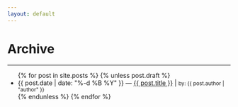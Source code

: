 ```yaml
---
layout: default
---
```


<h1>Archive</h1>

---

<div>
<ul>
{% for post in site.posts %}
    {% unless post.draft %}
    <li>{{ post.date | date: "%-d %B %Y" }} &mdash; <a href="{{ site.url }}{{ post.url }}">{{ post.title }}</a> | <small>by: {{ post.author | "author" }}</small></li>
    <!-- <div class="blog-header">
        <a href="{{ site.url }}{{ post.url }}">
            <img alt="lst" class="blog-header" src="{{ site.url }}assets/images/{{ post.image }}" width="100%"/>
        </a>
    </div>
    <div class="blog-body"><h1><a href="{{ site.url }}{{ post.url }}">{{ post.title }}</a></h1>
    {{ post.excerpt }}
    <p><a href="{{ site.url }}{{ post.url }}"><i>read more...</i></a></p>
    {% assign prefix = "" %}
    {% if post.tags != empty %}
        <small>tags: <em>
        {% for tag in post.tags %}{{ prefix }}<a href="{{ site.url }}/tags#{{ tag }}">{{ tag }}</a>{% assign prefix = "&nbsp;|&nbsp;" %}{% endfor %}
        </em></small>
    {% endif %}</div>
    <div class="blog-footer"><small>by: {{ post.author | "author" }}</small> | <small>posted on {{ post.date | date: "%-d %B %Y" }}</small></div> -->
    {% endunless %}
{% endfor %}
</ul>
</div>